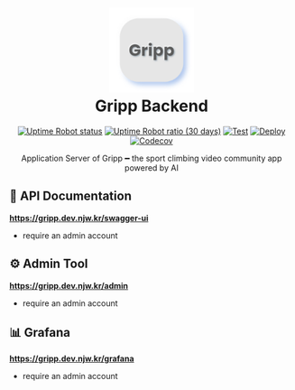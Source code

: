 <h1 align="center">
  <img height="150" src="docs/gripp-icon.png" alt="Logo">
  <br>Gripp Backend
</h1>

<div align="center">

[![Uptime Robot status](https://img.shields.io/uptimerobot/status/m792790459-ad938464b9b8cc8e4eb6eb30)](https://stats.uptimerobot.com/YRoN9sDMOz)
[![Uptime Robot ratio (30 days)](https://img.shields.io/uptimerobot/ratio/m792790459-ad938464b9b8cc8e4eb6eb30)](https://stats.uptimerobot.com/YRoN9sDMOz)
[![Test](https://github.com/cannot-climb/gripp-backend/actions/workflows/test.yml/badge.svg?branch=develop)](https://github.com/cannot-climb/gripp-backend/actions/workflows/test.yml)
[![Deploy](https://github.com/cannot-climb/gripp-backend/actions/workflows/deploy.yml/badge.svg)](https://github.com/cannot-climb/gripp-backend/actions/workflows/deploy.yml)
[![Codecov](https://codecov.io/gh/cannot-climb/gripp-backend/branch/master/graph/badge.svg?token=SCV0N8EJZB)](https://codecov.io/gh/cannot-climb/gripp-backend)

Application Server of Gripp ━ the sport climbing video community app powered by AI

</div>

## 📔 API Documentation

**https://gripp.dev.njw.kr/swagger-ui**

- require an admin account

## ⚙️ Admin Tool

**https://gripp.dev.njw.kr/admin**

- require an admin account

## 📊 Grafana

**https://gripp.dev.njw.kr/grafana**

- require an admin account
